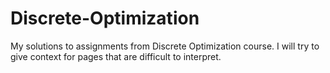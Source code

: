 # Discrete-Optimization
My solutions to assignments from Discrete Optimization course. I will try to give context for pages that are difficult to interpret.
